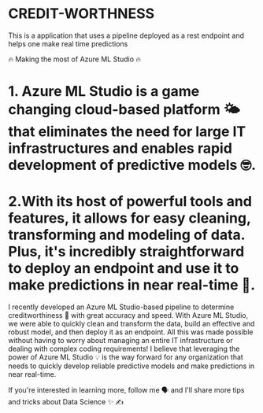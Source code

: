 # CREDIT-WORTHNESS
This is a application that uses a pipeline deployed as a rest endpoint and helps one make real time predictions

🔥 Making the most of Azure ML Studio 🔥 



# 1. Azure ML Studio is a game changing cloud-based platform 🌤 that eliminates the need for large IT infrastructures and enables rapid development of predictive models 🤓. 



# 2.With its host of powerful tools and features, it allows for easy cleaning, transforming and modeling of data. Plus, it's incredibly straightforward to deploy an endpoint and use it to make predictions in near real-time 🚀.  



I  recently developed an Azure ML Studio-based pipeline to determine creditworthiness 💱 with great accuracy and speed. With Azure ML Studio, we were able to quickly clean and transform the data, build an effective and robust model, and then deploy it as an endpoint. All this was made possible without having to worry about managing an entire IT infrastructure or dealing with complex coding requirements!   I believe that leveraging the power of Azure ML Studio 💡 is the way forward for any organization that needs to quickly develop reliable predictive models and make predictions in near real-time.


If you're interested in learning more, follow me 🗣 and I'll share more tips and tricks about Data Science ✨ ✍ 
